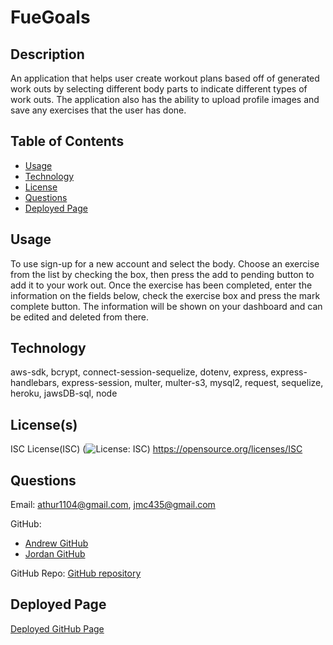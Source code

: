 # FueGoals
    

## Description
An application that helps user create workout plans based off of generated work outs by selecting different body parts to indicate different types of work outs. The application also has the ability to upload profile images and save any exercises that the user has done.


## Table of Contents
- [Usage](#usage)
- [Technology](#technology)
- [License](#license)
- [Questions](#questions)
- [Deployed Page](#deployed-page)


## Usage
To use sign-up for a new account and select the body. Choose an exercise from the list by checking the box, then press the add to pending button to add it to your work out. Once the exercise has been completed, enter the information on the fields below, check the exercise box and press the mark complete button. The information will be shown on your dashboard and can be edited and deleted from there.


## Technology
aws-sdk, bcrypt, connect-session-sequelize, dotenv, express, express-handlebars, express-session, multer, multer-s3, mysql2, request, sequelize, heroku, jawsDB-sql, node


## License(s)
ISC License(ISC)
(![License: ISC](https://img.shields.io/badge/License-ISC-blue.svg))
https://opensource.org/licenses/ISC


## Questions
Email: athur1104@gmail.com, jmc435@gmail.com
        
    
GitHub: 
- [Andrew GitHub](https://github.com/ATHur1104)
- [Jordan GitHub](https://github.com/creechj)
        
    
GitHub Repo: [GitHub repository](https://github.com/Project02Team5/Project02)
        
  

## Deployed Page
[Deployed GitHub Page](https://project1team5-def011f76af0.herokuapp.com/)
